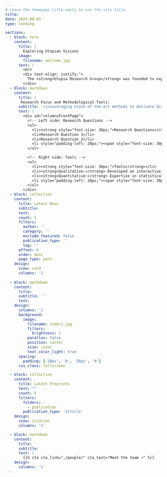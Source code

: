```yaml
---
# Leave the homepage title empty to use the site title
title:
date: 2025-09-03
type: landing

sections:
  - block: hero
    content:
      title: |
        Exploring Utopian Visions
      image: 
        filename: welcome.jpg
      text: |
        <br>
        <div text-align: justify;">
          The <strong>Utopia Research Group</strong> was founded to explore social dreams and utopian visions through interdisciplinary approaches. We are dedicated to employing cutting-edge quantitative and qualitative research tools to uncover prevailing societal visions and spark discussions that inspire transformative change.
        </div>
  - block: markdown
    content:
      title: |
       Research Focus and Methodological Tools:
      subtitle: '<i>Leveraging state-of-the-art methods to motivate discussion about possible future of society.</i>'
      text: |
        <div id="columnsFrontPage">
          <!-- Left side: Research Questions -->
          <ul>
            <li><strong style="font-size: 30px;">Research Questions</strong></li>
            <li>Research Question 1</li>
            <li>Research Question 2</li>
            <li style="padding-left: 20px;"><span style="font-size: 30px;">&#8594;</span> Interdisciplinary research in Philosophy and Computer Science</li>
          </ul>

          <!-- Right side: Tools -->
          <ul>
            <li><strong style="font-size: 30px;">Tools</strong></li>
            <li><strong>Qualitative:</strong> Developed an interactive mind map tool for large-scale qualitative data collection and analysis (see <a href="https://drawyourminds.de" target="_blank">drawyourminds.de</a>).</li>
            <li><strong>Quantitative:</strong> Expertise in statistical methods (e.g., Psychometrics, Machine Learning, Language Model Analysis).</li>
            <li style="padding-left: 20px;"><span style="font-size: 30px;">&#8594;</span> <strong>Methodological Innovation:</strong> Development of web-based platforms, linked to relational databases, to develop interactive tools for innovative data collection and analysis.</li>
          </ul>
        </div>
  - block: collection
    content:
      title: Latest News
      subtitle:
      text:
      count: 5
      filters:
        author: ''
        category: ''
        exclude_featured: false
        publication_type: ''
        tag: ''
      offset: 0
      order: desc
      page_type: post
    design:
      view: card
      columns: '1'
  
  - block: markdown
    content:
      title:
      subtitle: ''
      text:
    design:
      columns: '1'
      background:
        image: 
          filename: coders.jpg
          filters:
            brightness: 1
          parallax: false
          position: center
          size: cover
          text_color_light: true
      spacing:
        padding: ['20px', '0', '20px', '0']
      css_class: fullscreen

  - block: collection
    content:
      title: Latest Preprints
      text: ""
      count: 5
      filters:
        folders:
          - publication
        publication_type: 'article'
    design:
      view: citation
      columns: '1'

  - block: markdown
    content:
      title:
      subtitle:
      text: |
        {{% cta cta_link="./people/" cta_text="Meet the team →" %}}
    design:
      columns: '1'
---
```

